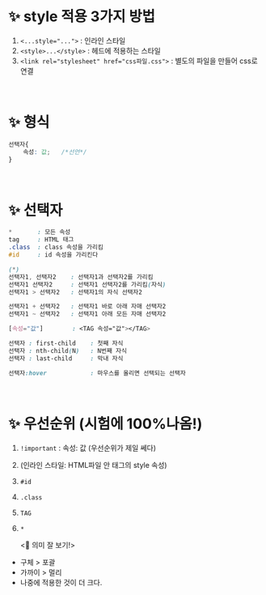 # ✨ style 적용 3가지 방법
1. `<...style="...">` : 인라인 스타일
2. `<style>...</style>` : 헤드에 적용하는 스타일
3. `<link rel="stylesheet" href="css파일.css">` : 별도의 파일을 만들어 css로 연결  

<br>

# ✨ 형식
```css
선택자{
    속성: 값;   /*선언*/
}
```
<br>

# ✨ 선택자
```css
*       : 모든 속성
tag     : HTML 태그
.class  : class 속성을 가리킴
#id     : id 속성을 가리킨다

(*)
선택자1, 선택자2    : 선택자1과 선택자2를 가리킴
선택자1 선택자2     : 선택자1 선택자2를 가리킴(자식)
선택자1 > 선택자2   : 선택자1의 자식 선택자2

선택자1 + 선택자2   : 선택자1 바로 아래 자매 선택자2
선택자1 ~ 선택자2   : 선택자1 아래 모든 자매 선택자2

[속성="값"]        : <TAG 속성="값"></TAG>

선택자 : first-child    : 첫째 자식
선택자 : nth-child(N)   : N번째 자식
선택자 : last-child     : 막내 자식

선택자:hover            : 마우스를 올리면 선택되는 선택자
```
<br>

# ✨ 우선순위 (시험에 100%나옴!)
1. `!important`     : 속성: 값 (우선순위가 제일 쎄다)
2. (인라인 스타일: HTML파일 안 태그의 style 속성)
3. `#id`  
4. `.class`
5. `TAG`
6. `*` 

    <📌 의미 잘 보기!>
- 구체 > 포괄
- 가까이 > 멀리
- 나중에 적용한 것이 더 크다. 